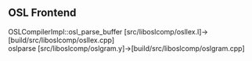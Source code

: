 ## OSL Frontend  

OSLCompilerImpl::osl_parse_buffer \[src/liboslcomp/osllex.l\]->\[build/src/liboslcomp/osllex.cpp\]  
oslparse \[src/liboslcomp/oslgram.y\]->\[build/src/liboslcomp/oslgram.cpp\]

